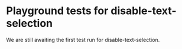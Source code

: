 # Playground tests for disable-text-selection
We are still awaiting the first test run for disable-text-selection.
